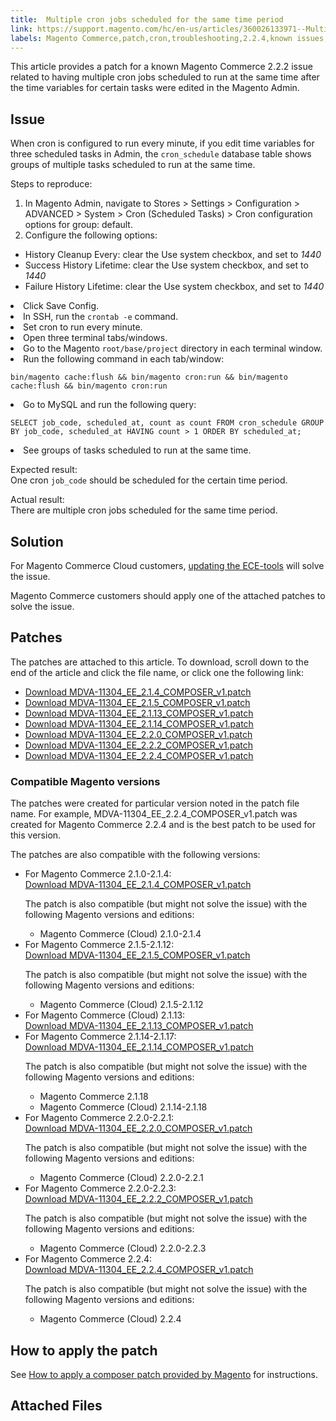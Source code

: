 ```yaml
---
title:  Multiple cron jobs scheduled for the same time period
link: https://support.magento.com/hc/en-us/articles/360026133971--Multiple-cron-jobs-scheduled-for-the-same-time-period
labels: Magento Commerce,patch,cron,troubleshooting,2.2.4,known issues,2.2.2,2.1.4,2.1.5,2.1.13,2.1.14,2.2.0
---
```


<p>This article provides a patch for a known Magento Commerce 2.2.2 issue related to having multiple cron jobs scheduled to run at the same time after the time variables for certain tasks were edited in the Magento Admin.</p>
<h2>Issue</h2>
<p>When cron is configured to run every minute, if you edit time variables for three scheduled tasks in Admin, the <code>cron_schedule</code> database table shows groups of multiple tasks scheduled to run at the same time.</p>
<p>Steps to reproduce:</p>
<ol>
<li>In Magento Admin, navigate to Stores &gt; Settings &gt; Configuration &gt; ADVANCED &gt; System &gt; Cron (Scheduled Tasks) &gt; Cron configuration options for group: default.
</li>
<li>Configure the following options:</li>
</ol><ul>
<li>
History Cleanup Every: clear the Use system checkbox, and set to <em>1440</em>
</li>
<li>
Success History Lifetime: clear the Use system checkbox, and set to <em>1440</em>
</li>
<li>
Failure History Lifetime: clear the Use system checkbox, and set to <em>1440</em>
</li>
</ul>
<li>Click Save Config.</li>
<li>In SSH, run the <code>crontab -e</code> command.</li>
<li>Set cron to run every minute.</li>
<li>Open three terminal tabs/windows.</li>
<li>Go to the Magento <code>root/base/project</code> directory in each terminal window.</li>
<li>Run the following command in each tab/window:
<pre><code class="language-bash">bin/magento cache:flush &amp;&amp; bin/magento cron:run &amp;&amp; bin/magento cache:flush &amp;&amp; bin/magento cron:run</code></pre>
</li>
<li>Go to MySQL and run the following query:
<pre><code class="language-sql">SELECT job_code, scheduled_at, count as count FROM cron_schedule GROUP BY job_code, scheduled_at HAVING count &gt; 1 ORDER BY scheduled_at;</code></pre>
</li>
<li>See groups of tasks scheduled to run at the same time.</li>
<p>Expected result:<br/> One cron <code>job_code</code> should be scheduled for the certain time period.</p>
<p>Actual result:<br/> There are multiple cron jobs scheduled for the same time period.</p>
<h2>Solution</h2>
<p>For Magento Commerce Cloud customers, <a href="https://devdocs.magento.com/guides/v2.2/cloud/project/ece-tools-update.html">updating the ECE-tools</a> will solve the issue.</p>
<p>Magento Commerce customers should apply one of the attached patches to solve the issue.</p>
<h2>Patches</h2>
<p>The patches are attached to this article. To download, scroll down to the end of the article and click the file name, or click one the following link:</p>
<ul>
<li><a href="https://support.magento.com/hc/en-us/article_attachments/360025797991/MDVA-11304_EE_2.1.4_COMPOSER_v1.patch">Download MDVA-11304_EE_2.1.4_COMPOSER_v1.patch</a></li>
<li><a href="https://support.magento.com/hc/en-us/article_attachments/360025798031/MDVA-11304_EE_2.1.5_COMPOSER_v1.patch">Download MDVA-11304_EE_2.1.5_COMPOSER_v1.patch</a></li>
<li><a href="https://support.magento.com/hc/en-us/article_attachments/360025786332/MDVA-11304_EE_2.1.13_COMPOSER_v1.patch">Download MDVA-11304_EE_2.1.13_COMPOSER_v1.patch</a></li>
<li><a href="https://support.magento.com/hc/en-us/article_attachments/360025798071/MDVA-11304_EE_2.1.14_COMPOSER_v1.patch">Download MDVA-11304_EE_2.1.14_COMPOSER_v1.patch</a></li>
<li><a href="https://support.magento.com/hc/en-us/article_attachments/360025786392/MDVA-11304_EE_2.2.0_COMPOSER_v1.patch">Download MDVA-11304_EE_2.2.0_COMPOSER_v1.patch</a></li>
<li><a href="https://support.magento.com/hc/en-us/article_attachments/360025786432/MDVA-11304_EE_2.2.2_COMPOSER_v1.patch">Download MDVA-11304_EE_2.2.2_COMPOSER_v1.patch</a></li>
<li><a href="https://support.magento.com/hc/en-us/article_attachments/360025786472/MDVA-11304_EE_2.2.4_COMPOSER_v1.patch">Download MDVA-11304_EE_2.2.4_COMPOSER_v1.patch</a></li>
</ul>
<h3>Compatible Magento versions</h3>
<p>The patches were created for particular version noted in the patch file name. For example, MDVA-11304_EE_2.2.4_COMPOSER_v1.patch was created for Magento Commerce 2.2.4 and is the best patch to be used for this version.</p>
<p>The patches are also compatible with the following versions:</p>
<ul>
<li>For Magento Commerce 2.1.0-2.1.4:<br/> <a href="https://support.magento.com/hc/en-us/article_attachments/360025797991/MDVA-11304_EE_2.1.4_COMPOSER_v1.patch">Download MDVA-11304_EE_2.1.4_COMPOSER_v1.patch</a>
<p>The patch is also compatible (but might not solve the issue) with the following Magento versions and editions:</p>
<ul>
<li>Magento Commerce (Cloud) 2.1.0-2.1.4</li>
</ul>
</li>
<li>For Magento Commerce 2.1.5-2.1.12:<br/> <a href="https://support.magento.com/hc/en-us/article_attachments/360025798031/MDVA-11304_EE_2.1.5_COMPOSER_v1.patch">Download MDVA-11304_EE_2.1.5_COMPOSER_v1.patch</a>
<p>The patch is also compatible (but might not solve the issue) with the following Magento versions and editions:</p>
<ul>
<li>Magento Commerce (Cloud) 2.1.5-2.1.12</li>
</ul>
</li>
<li>For Magento Commerce (Cloud) 2.1.13:<br/> <a href="https://support.magento.com/hc/en-us/article_attachments/360025786332/MDVA-11304_EE_2.1.13_COMPOSER_v1.patch">Download MDVA-11304_EE_2.1.13_COMPOSER_v1.patch</a>
</li>
<li>For Magento Commerce 2.1.14-2.1.17:<br/> <a href="https://support.magento.com/hc/en-us/article_attachments/360025798071/MDVA-11304_EE_2.1.14_COMPOSER_v1.patch">Download MDVA-11304_EE_2.1.14_COMPOSER_v1.patch</a>
<p>The patch is also compatible (but might not solve the issue) with the following Magento versions and editions:</p>
<ul>
<li>Magento Commerce 2.1.18</li>
<li>Magento Commerce (Cloud) 2.1.14-2.1.18</li>
</ul>
</li>
<li>For Magento Commerce 2.2.0-2.2.1:<br/> <a href="https://support.magento.com/hc/en-us/article_attachments/360025786392/MDVA-11304_EE_2.2.0_COMPOSER_v1.patch">Download MDVA-11304_EE_2.2.0_COMPOSER_v1.patch</a>
<p>The patch is also compatible (but might not solve the issue) with the following Magento versions and editions:</p>
<ul>
<li>Magento Commerce (Cloud) 2.2.0-2.2.1</li>
</ul>
</li>
<li>For Magento Commerce 2.2.0-2.2.3:<br/> <a href="https://support.magento.com/hc/en-us/article_attachments/360025786432/MDVA-11304_EE_2.2.2_COMPOSER_v1.patch">Download MDVA-11304_EE_2.2.2_COMPOSER_v1.patch</a>
<p>The patch is also compatible (but might not solve the issue) with the following Magento versions and editions:</p>
<ul>
<li>Magento Commerce (Cloud) 2.2.0-2.2.3</li>
</ul>
</li>
<li>For Magento Commerce 2.2.4:<br/> <a href="https://support.magento.com/hc/en-us/article_attachments/360025786472/MDVA-11304_EE_2.2.4_COMPOSER_v1.patch">Download MDVA-11304_EE_2.2.4_COMPOSER_v1.patch</a>
<p>The patch is also compatible (but might not solve the issue) with the following Magento versions and editions:</p>
<ul>
<li>Magento Commerce (Cloud) 2.2.4</li>
</ul>
</li>
</ul>
<h2>How to apply the patch</h2>
<p>See <a href="https://support.magento.com/hc/en-us/articles/360028367731">How to apply a composer patch provided by Magento</a> for instructions.</p>
<h2>Attached Files</h2>